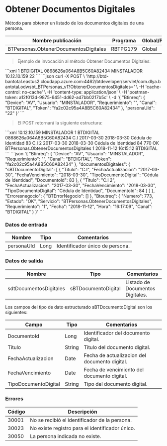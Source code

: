 # Obtener Documentos Digitales 

Método para obtener un listado de los documentos digitales de una persona. 

Nombre publicación | Programa | Global/País 
--------- | ----------- | ----------- 
BTPersonas.ObtenerDocumentosDigitales | RBTPG179 | Global 

> Ejemplo de invocación al método Obtener Documentos Digitales: 

<code-group> 
<code-block title="XML" active> 
```xml 
<soapenv:Envelope xmlns:soapenv="http://schemas.xmlsoap.org/soap/envelope/" xmlns:bts="http://uy.com.dlya.bantotal/BTSOA/"> 
   <soapenv:Header/> 
   <soapenv:Body> 
      <bts:BTPersonas.ObtenerDocumentosDigitales> 
         <bts:Btinreq> 
            <bts:Requerimiento>1</bts:Requerimiento> 
            <bts:Canal>BTDIGITAL</bts:Canal> 
            <bts:Token>0868626a064A8B5C60A82434</bts:Token> 
            <bts:Usuario>MINSTALADOR</bts:Usuario> 
            <bts:Device>10.12.10.159</bts:Device> 
         </bts:Btinreq> 
         <bts:personaUId>22</bts:personaUId> 
      </bts:BTPersonas.ObtenerDocumentosDigitales> 
   </soapenv:Body> 
</soapenv:Envelope> 
``` 
</code-block> 

<code-block title="JSON"> 
```json 
curl -X POST \ 
  'http://btd-bantotal.eastus2.cloudapp.azure.com:4462/btdeveloper/servlet/com.dlya.bantotal.odwsbt_BTPersonas_v1?ObtenerDocumentosDigitales=' \ 
  -H 'cache-control: no-cache' \ 
  -H 'content-type: application/json' \ 
  -H 'postman-token: a12f013d-9875-6451-dd62-ad7bb0217b5c' \ 
  -d '{ 
	"Btinreq": { 
		"Device": "AV", 
		"Usuario": "MINSTALADOR", 
		"Requerimiento": "", 
		"Canal": "BTDIGITAL", 
		"Token": "fa2c02c95a4A8B5C60A82434" 
	}, 
	"personaUId": "22" 
}' 
``` 
</code-block> 
</code-group> 

> El POST retornará la siguiente estructura: 

<code-group> 
<code-block title="XML" active> 
```xml 
<SOAP-ENV:Envelope xmlns:SOAP-ENV="http://schemas.xmlsoap.org/soap/envelope/" xmlns:xsd="http://www.w3.org/2001/XMLSchema" xmlns:SOAP-ENC="http://schemas.xmlsoap.org/soap/encoding/" xmlns:xsi="http://www.w3.org/2001/XMLSchema-instance"> 
   <SOAP-ENV:Body> 
      <BTPersonas.ObtenerDocumentosDigitalesResponse xmlns="http://uy.com.dlya.bantotal/BTSOA/"> 
         <Btinreq> 
            <Device>10.12.10.159</Device> 
            <Usuario>MINSTALADOR</Usuario> 
            <Requerimiento>1</Requerimiento> 
            <Canal>BTDIGITAL</Canal> 
            <Token>0868626a064A8B5C60A82434</Token> 
         </Btinreq> 
         <documentosDigitales> 
            <sBTDocumentoDigital> 
               <Titulo>C.I</Titulo> 
               <FechaActualizacion>2017-03-30</FechaActualizacion> 
               <FechaVencimiento>2018-03-30</FechaVencimiento> 
               <TipoDocumentoDigital>Cédula de Identidad</TipoDocumentoDigital> 
               <documentoId>83</documentoId> 
            </sBTDocumentoDigital> 
            <sBTDocumentoDigital> 
               <Titulo>C.I 2</Titulo> 
               <FechaActualizacion>2017-03-30</FechaActualizacion> 
               <FechaVencimiento>2018-03-30</FechaVencimiento> 
               <TipoDocumentoDigital>Cédula de Identidad</TipoDocumentoDigital> 
               <documentoId>84</documentoId> 
            </sBTDocumentoDigital> 
         </documentosDigitales> 
         <Erroresnegocio></Erroresnegocio> 
         <Btoutreq> 
            <Numero>770</Numero> 
            <Estado>OK</Estado> 
            <Servicio>BTPersonas.ObtenerDocumentosDigitales</Servicio> 
            <Requerimiento>1</Requerimiento> 
            <Fecha>2018-11-12</Fecha> 
            <Hora>16:15:12</Hora> 
            <Canal>BTDIGITAL</Canal> 
         </Btoutreq> 
      </BTPersonas.ObtenerDocumentosDigitalesResponse> 
   </SOAP-ENV:Body> 
</SOAP-ENV:Envelope> 
``` 
</code-block> 

<code-block title="JSON"> 
```json 
'{ 
	"Btinreq": { 
		"Device": "AV", 
		"Usuario": "MINSTALADOR", 
		"Requerimiento": "", 
		"Canal": "BTDIGITAL", 
		"Token": "fa2c02c95a4A8B5C60A82434" 
	}, 
    "documentosDigitales": { 
        "sBTDocumentoDigital": [ 
            { 
                "Titulo": "C.I", 
                "FechaActualizacion": "2017-03-30", 
                "FechaVencimiento": "2018-03-30", 
                "TipoDocumentoDigital": "Cédula de Identidad", 
                "DocumentoId": 83 
            }, 
            { 
                "Titulo": "C.I 2", 
                "FechaActualizacion": "2017-03-30", 
                "FechaVencimiento": "2018-03-30", 
                "TipoDocumentoDigital": "Cédula de Identidad", 
                "DocumentoId": 84 
            } 
        ] 
    }, 
    "Erroresnegocio": { 
        "BTErrorNegocio": [] 
    }, 
    "Btoutreq": { 
        "Numero": 773, 
        "Estado": "OK", 
        "Servicio": "BTPersonas.ObtenerDocumentosDigitales", 
        "Requerimiento": "1", 
        "Fecha": "2018-11-12", 
        "Hora": "16:17:09", 
        "Canal": "BTDIGITAL" 
    } 
}' 
``` 
</code-block> 
</code-group> 

### Datos de entrada 

Nombre | Tipo | Comentarios 
--------- | ----------- | ----------- 
personaUId | Long | Identificador único de persona. 

### Datos de salida 

Nombre | Tipo | Comentarios 
--------- | ----------- | ----------- 
sdtDocumentosDigitales | sBTDocumentoDigital | Listado de Documentos Digitales. 

Los campos del tipo de dato estructurado sBTDocumentoDigital son los siguientes: 

Campo | Tipo | Comentarios 
--------- | ----------- | ----------- 
DocumentoId | Long | Identificador del documento digital. 
Titulo | String | Titulo del documento digital. 
FechaActualizacion | Date | Fecha de actualizacion del documento digital. 
FechaVencimiento | Date | Fecha de vencimiento del documento digital. 
TipoDocumentoDigital | String | Tipo del documento digital. 

### Errores 

Código | Descripción 
--------- | ----------- 
30001 | No se recibió el identificador de la persona. 
30023 | No existe registro para el identificador único. 
30050 | La persona indicada no existe. 

 
